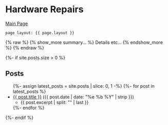 # Hardware Repairs

[Main Page](Something/Whatnot)

```
page layout: {{ page.layout }} 
```

{% raw %}
{% show_more summary... %}
Details etc...
{% endshow_more %}
{% endraw %}

{%- if site.posts.size > 0 %}
## Posts

<ul>
  {%- assign latest_posts = site.posts | slice: 0, 1 -%}
  {%- for post in latest_posts %}
  <li>
    <a href="{{ post.url }}">{{ post.title }}</a> ({{ post.date | date: "%e %b %Y" | strip }})
    <ul><li>{{ post.excerpt | split: "<!-- page_excerpt -->" | last }}</li></ul>
  </li>
  {%- endfor %}
</ul>
{%- endif %}
